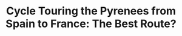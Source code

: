 ---
layout: community
category: community
title: "Cycle Touring the Pyrenees from Spain to France: The Best Route?"
description: "Looking for the best and easiest route over the Pyrenees from Spain to France!  Both the coastal routes are stunning. Med/Costa Brava has fantastic stops like Figures, Girona, Cadaques all well worth a visit. For crossing in the high passes, we loved the Col du Somport."
isTopLevel: false
isSingleLevel: false
isArticle: false
datePublished: 2022-07-17 19:29:00 +0300
dateModified: 2022-07-17 19:29:00 +0300
published: false
---
